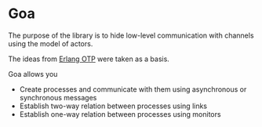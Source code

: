 # Goa

The purpose of the library is to hide low-level communication with channels using the model of actors.

The ideas from [Erlang OTP] were taken as a basis.

Goa allows you

  - Create processes and communicate with them using asynchronous or synchronous messages
  - Establish two-way relation between processes using links
  - Establish one-way relation between processes using monitors


  [Erlang OTP]: http://www.erlang.org

